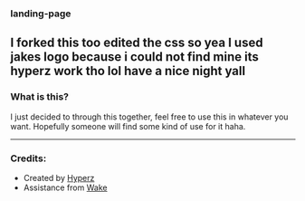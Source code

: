 ### landing-page
I forked this too edited the css so yea I used jakes logo because i could not find mine its hyperz work tho lol have a nice night yall
---

### What is this?

I just decided to through this together, feel free to use this in whatever you want.
Hopefully someone will find some kind of use for it haha.


---

### Credits:
- Created by [Hyperz](https://hyperz.dev)
- Assistance from [Wake](https://twitter.com/Itwaswake)
